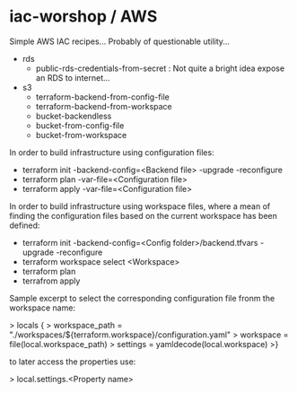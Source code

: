 # iac-worshop / AWS

Simple AWS IAC recipes... Probably of questionable utility...

* rds
  -  public-rds-credentials-from-secret : Not quite a bright idea expose an RDS to internet...
* s3
  -  terraform-backend-from-config-file
  -  terraform-backend-from-workspace
  -  bucket-backendless
  -  bucket-from-config-file
  -  bucket-from-workspace
  
In order to build infrastructure using configuration files:

+ terraform init -backend-config=&lt;Backend file&gt; -upgrade -reconfigure
+ terraform plan -var-file=&lt;Configuration file&gt;
+ terraform apply -var-file=&lt;Configuration file&gt;

In order to build infrastructure using workspace files, where a mean of finding the configuration files based on the current workspace has been defined:

+ terraform init -backend-config=&lt;Config folder&gt;/backend.tfvars -upgrade -reconfigure
+ terraform workspace select &lt;Workspace&gt;
+ terraform plan
+ terrafrom apply

Sample excerpt to select the corresponding configuration file fronm the workspace name:

&gt; locals {
&gt;  workspace_path        = "./workspaces/${terraform.workspace}/configuration.yaml"
&gt;  workspace             = file(local.workspace_path)
&gt;  settings              = yamldecode(local.workspace)
&gt;}

to later access the properties use:

&gt; local.settings.&lt;Property name&gt;


